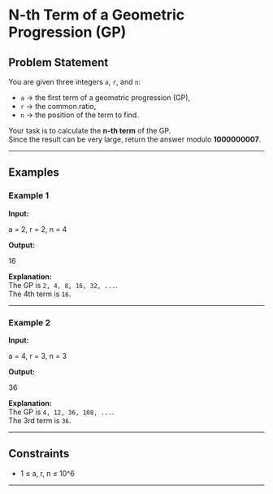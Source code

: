 # N-th Term of a Geometric Progression (GP)

## Problem Statement
You are given three integers `a`, `r`, and `n`:
- `a` → the first term of a geometric progression (GP),
- `r` → the common ratio,
- `n` → the position of the term to find.

Your task is to calculate the **n-th term** of the GP.  
Since the result can be very large, return the answer modulo **1000000007**.

---

## Examples

### Example 1
**Input:**

a = 2, r = 2, n = 4

**Output:**

16

**Explanation:**  
The GP is `2, 4, 8, 16, 32, ...`.  
The 4th term is `16`.

---

### Example 2
**Input:**

a = 4, r = 3, n = 3

**Output:**

36

**Explanation:**  
The GP is `4, 12, 36, 108, ...`.  
The 3rd term is `36`.

---

## Constraints
- 1 ≤ a, r, n ≤ 10^6

---
